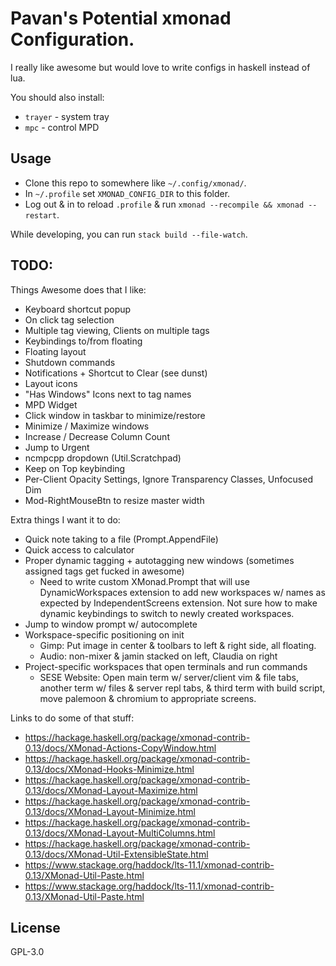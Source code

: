 # Pavan's Potential xmonad Configuration.

I really like awesome but would love to write configs in haskell instead of
lua.

You should also install:

* `trayer` - system tray
* `mpc` - control MPD

## Usage

* Clone this repo to somewhere like `~/.config/xmonad/`.
* In `~/.profile` set `XMONAD_CONFIG_DIR` to this folder.
* Log out & in to reload `.profile` & run `xmonad --recompile && xmonad --restart`.

While developing, you can run `stack build --file-watch`.


## TODO:

Things Awesome does that I like:

* Keyboard shortcut popup
* On click tag selection
* Multiple tag viewing, Clients on multiple tags
* Keybindings to/from floating
* Floating layout
* Shutdown commands
* Notifications + Shortcut to Clear (see dunst)
* Layout icons
* "Has Windows" Icons next to tag names
* MPD Widget
* Click window in taskbar to minimize/restore
* Minimize / Maximize windows
* Increase / Decrease Column Count
* Jump to Urgent
* ncmpcpp dropdown  (Util.Scratchpad)
* Keep on Top keybinding
* Per-Client Opacity Settings, Ignore Transparency Classes, Unfocused Dim
* Mod-RightMouseBtn to resize master width

Extra things I want it to do:

* Quick note taking to a file   (Prompt.AppendFile)
* Quick access to calculator
* Proper dynamic tagging + autotagging new windows
  (sometimes assigned tags get fucked in awesome)
    * Need to write custom XMonad.Prompt that will use DynamicWorkspaces
      extension to add new workspaces w/ names as expected by
      IndependentScreens extension. Not sure how to make dynamic keybindings to
      switch to newly created workspaces.
* Jump to window prompt w/ autocomplete
* Workspace-specific positioning on init
    * Gimp: Put image in center & toolbars to left & right side, all floating.
    * Audio: non-mixer & jamin stacked on left, Claudia on right
* Project-specific workspaces that open terminals and run commands
    * SESE Website: Open main term w/ server/client vim & file tabs, another
      term w/ files & server repl tabs, & third term with build script, move
      palemoon & chromium to appropriate screens.


Links to do some of that stuff:

* https://hackage.haskell.org/package/xmonad-contrib-0.13/docs/XMonad-Actions-CopyWindow.html
* https://hackage.haskell.org/package/xmonad-contrib-0.13/docs/XMonad-Hooks-Minimize.html
* https://hackage.haskell.org/package/xmonad-contrib-0.13/docs/XMonad-Layout-Maximize.html
* https://hackage.haskell.org/package/xmonad-contrib-0.13/docs/XMonad-Layout-Minimize.html
* https://hackage.haskell.org/package/xmonad-contrib-0.13/docs/XMonad-Layout-MultiColumns.html
* https://hackage.haskell.org/package/xmonad-contrib-0.13/docs/XMonad-Util-ExtensibleState.html
* https://www.stackage.org/haddock/lts-11.1/xmonad-contrib-0.13/XMonad-Util-Paste.html
* https://www.stackage.org/haddock/lts-11.1/xmonad-contrib-0.13/XMonad-Util-Paste.html


## License

GPL-3.0
